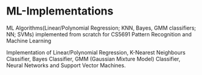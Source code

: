 # ML-Implementations
ML Algorithms(Linear/Polynomial Regression; KNN, Bayes, GMM classifiers; NN; SVMs) implemented from scratch for CS5691 Pattern Recognition and Machine Learning

Implementation of Linear/Polynomial Regression, K-Nearest Neighbours Classifier, Bayes Classifier, GMM (Gaussian Mixture Model) Classifier, Neural Networks and Support Vector Machines. 

